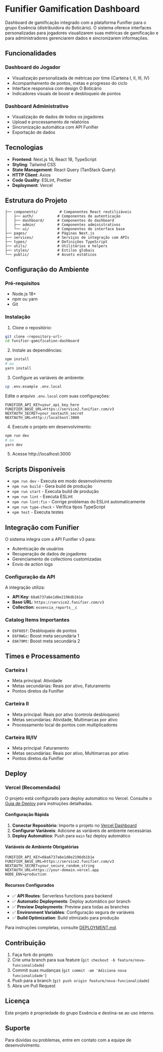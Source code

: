 # Funifier Gamification Dashboard

Dashboard de gamificação integrado com a plataforma Funifier para o grupo Essência (distribuidora do Boticário). O sistema oferece interfaces personalizadas para jogadores visualizarem suas métricas de gamificação e para administradores gerenciarem dados e sincronizarem informações.

## Funcionalidades

### Dashboard do Jogador
- Visualização personalizada de métricas por time (Carteira I, II, III, IV)
- Acompanhamento de pontos, metas e progresso do ciclo
- Interface responsiva com design O Boticário
- Indicadores visuais de boost e desbloqueio de pontos

### Dashboard Administrativo
- Visualização de dados de todos os jogadores
- Upload e processamento de relatórios
- Sincronização automática com API Funifier
- Exportação de dados

## Tecnologias

- **Frontend**: Next.js 14, React 18, TypeScript
- **Styling**: Tailwind CSS
- **State Management**: React Query (TanStack Query)
- **HTTP Client**: Axios
- **Code Quality**: ESLint, Prettier
- **Deployment**: Vercel

## Estrutura do Projeto

```
├── components/          # Componentes React reutilizáveis
│   ├── auth/           # Componentes de autenticação
│   ├── dashboard/      # Componentes do dashboard
│   ├── admin/          # Componentes administrativos
│   └── ui/             # Componentes de interface base
├── pages/              # Páginas Next.js
├── services/           # Serviços de integração com APIs
├── types/              # Definições TypeScript
├── utils/              # Utilitários e helpers
├── styles/             # Estilos globais
└── public/             # Assets estáticos
```

## Configuração do Ambiente

### Pré-requisitos
- Node.js 18+ 
- npm ou yarn
- Git

### Instalação

1. Clone o repositório:
```bash
git clone <repository-url>
cd funifier-gamification-dashboard
```

2. Instale as dependências:
```bash
npm install
# ou
yarn install
```

3. Configure as variáveis de ambiente:
```bash
cp .env.example .env.local
```

Edite o arquivo `.env.local` com suas configurações:
```env
FUNIFIER_API_KEY=your_api_key_here
FUNIFIER_BASE_URL=https://service2.funifier.com/v3
NEXTAUTH_SECRET=your_nextauth_secret
NEXTAUTH_URL=http://localhost:3000
```

4. Execute o projeto em desenvolvimento:
```bash
npm run dev
# ou
yarn dev
```

5. Acesse http://localhost:3000

## Scripts Disponíveis

- `npm run dev` - Executa em modo desenvolvimento
- `npm run build` - Gera build de produção
- `npm run start` - Executa build de produção
- `npm run lint` - Executa ESLint
- `npm run lint:fix` - Corrige problemas do ESLint automaticamente
- `npm run type-check` - Verifica tipos TypeScript
- `npm test` - Executa testes

## Integração com Funifier

O sistema integra com a API Funifier v3 para:
- Autenticação de usuários
- Recuperação de dados de jogadores
- Gerenciamento de collections customizadas
- Envio de action logs

### Configuração da API

A integração utiliza:
- **API Key**: `68a6737a6e1d0e2196db1b1e`
- **Base URL**: `https://service2.funifier.com/v3`
- **Collection**: `essencia_reports__c`

### Catalog Items Importantes
- `E6F0O5f`: Desbloqueio de pontos
- `E6F0WGc`: Boost meta secundária 1
- `E6K79Mt`: Boost meta secundária 2

## Times e Processamento

### Carteira I
- Meta principal: Atividade
- Metas secundárias: Reais por ativo, Faturamento
- Pontos diretos da Funifier

### Carteira II
- Meta principal: Reais por ativo (controla desbloqueio)
- Metas secundárias: Atividade, Multimarcas por ativo
- Processamento local de pontos com multiplicadores

### Carteira III/IV
- Meta principal: Faturamento
- Metas secundárias: Reais por ativo, Multimarcas por ativo
- Pontos diretos da Funifier

## Deploy

### Vercel (Recomendado)

O projeto está configurado para deploy automático no Vercel. Consulte o [Guia de Deploy](./DEPLOYMENT.md) para instruções detalhadas.

#### Configuração Rápida

1. **Conectar Repositório**: Importe o projeto no [Vercel Dashboard](https://vercel.com/dashboard)
2. **Configurar Variáveis**: Adicione as variáveis de ambiente necessárias
3. **Deploy Automático**: Push para `main` faz deploy automático

#### Variáveis de Ambiente Obrigatórias
```env
FUNIFIER_API_KEY=68a6737a6e1d0e2196db1b1e
FUNIFIER_BASE_URL=https://service2.funifier.com/v3
NEXTAUTH_SECRET=your_secure_random_string
NEXTAUTH_URL=https://your-domain.vercel.app
NODE_ENV=production
```

#### Recursos Configurados
- ✅ **API Routes**: Serverless functions para backend
- ✅ **Automatic Deployments**: Deploy automático por branch
- ✅ **Preview Deployments**: Preview para todas as branches
- ✅ **Environment Variables**: Configuração segura de variáveis
- ✅ **Build Optimization**: Build otimizado para produção

Para instruções completas, consulte [DEPLOYMENT.md](./DEPLOYMENT.md).

## Contribuição

1. Faça fork do projeto
2. Crie uma branch para sua feature (`git checkout -b feature/nova-funcionalidade`)
3. Commit suas mudanças (`git commit -am 'Adiciona nova funcionalidade'`)
4. Push para a branch (`git push origin feature/nova-funcionalidade`)
5. Abra um Pull Request

## Licença

Este projeto é propriedade do grupo Essência e destina-se ao uso interno.

## Suporte

Para dúvidas ou problemas, entre em contato com a equipe de desenvolvimento.